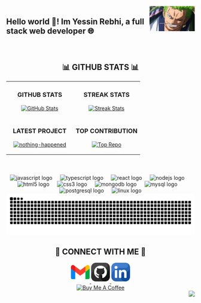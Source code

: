 <div>
  <img align="right" width="24%" src="zoro-github.png">
</div>

<h2 align="left" style="border-bottom:none">Hello world 👋! Im Yessin Rebhi, a full stack web developer 🌐</h2>

###

<br clear="both">

<!--Github stats Table--> 
<h2 align="center">📊 GITHUB STATS 📊</h2>

<table width="100%">
  <tr>
    <td width="50%">
      <h3 align="center"><strong>GITHUB STATS</strong></h3>
      <p align="center">
        <a href="https://github.com/yessine-rebhi">
          <img align="center" src="https://github-readme-stats.vercel.app/api?username=yessine-rebhi&count_private=true&show_icons=true&theme=nightowl&bg_color=0,000000,441350&title_color=c56a90&text_color=ffffff&rank_icon=github&hide=prs,issues,contribs&show=review,prs_merged,prs_merged_percentage" alt="GitHub Stats" />
        </a>
      </p>
    </td>
    <td width="50%">
      <h3 align="center"><strong>STREAK STATS</strong></h3>
      <p align="center">
        <a href="https://github.com/yessine-rebhi">
          <img align="center" src="https://streak-stats.demolab.com?user=yessine-rebhi&theme=nightowl&background=0,000000,441350&fire=ffeb95&ring=ffeb95&sideNums=ffffff&sideLabels=ffffff&dates=c56a90&currStreakNum=ffffff" alt="Streak Stats" />
        </a>
      </p>
    </td>
  </tr>
  <tr>
    <td width="50%">
      <h3 align="center"><strong>LATEST PROJECT</strong></h3>
      <p align="center">
        <a href="https://github.com/yessine-rebhi/nothing-happened">
          <img align="center" width="470" src="https://github-readme-stats.vercel.app/api/pin/?username=yessine-rebhi&repo=nothing-happened&theme=nightowl&show_owner=true&bg_color=0,000000,441350&title_color=c56a90&text_color=ffffff" alt="nothing-happened" />
        </a>
      </p>
    </td>
    <td width="50%">
      <h3 align="center"><strong>TOP CONTRIBUTION</strong></h3>
      <p align="center">
        <a href="https://github.com/yessine-rebhi">
          <img align="center" src="https://github-contributor-stats.vercel.app/api?username=yessine-rebhi&limit=2&theme=nightowl&show_owner=true&combine_all_yearly_contributions=false&bg_color=0,000000,441350&title_color=c56a90&text_color=ffffff" alt="Top Repo" />
        </a>
      </p>
    </td>
  </tr>
</table>
<br />

###

<div align="center">
  <img src="https://img.shields.io/badge/JavaScript-F7DF1E?logo=javascript&logoColor=black&style=for-the-badge" height="30" alt="javascript logo"  />
  <img width="13" />
  <img src="https://img.shields.io/badge/TypeScript-3178C6?logo=typescript&logoColor=white&style=for-the-badge" height="30" alt="typescript logo"  />
  <img width="13" />
  <img src="https://img.shields.io/badge/React-61DAFB?logo=react&logoColor=black&style=for-the-badge" height="30" alt="react logo"  />
  <img width="13" />
  <img src="https://img.shields.io/badge/Node.js-339933?logo=nodedotjs&logoColor=white&style=for-the-badge" height="30" alt="nodejs logo"  />
  <img width="13" />
  <img src="https://img.shields.io/badge/HTML5-E34F26?logo=html5&logoColor=white&style=for-the-badge" height="30" alt="html5 logo"  />
  <img width="13" />
  <img src="https://img.shields.io/badge/CSS3-1572B6?logo=css3&logoColor=white&style=for-the-badge" height="30" alt="css3 logo"  />
  <img width="13" />
  <img src="https://img.shields.io/badge/MongoDB-47A248?logo=mongodb&logoColor=white&style=for-the-badge" height="30" alt="mongodb logo"  />
  <img width="13" />
  <img src="https://img.shields.io/badge/MySQL-4479A1?logo=mysql&logoColor=white&style=for-the-badge" height="30" alt="mysql logo"  />
  <img width="13" />
  <img src="https://img.shields.io/badge/PostgreSQL-4169E1?logo=postgresql&logoColor=white&style=for-the-badge" height="30" alt="postgresql logo"  />
  <img width="13" />
  <img src="https://img.shields.io/badge/Linux-FCC624?logo=linux&logoColor=black&style=for-the-badge" height="30" alt="linux logo"  />
</div>

<picture>
  <source media="(prefers-color-scheme: dark)" srcset="https://raw.githubusercontent.com/yessine-rebhi/yessine-rebhi/output/github-snake-dark.svg" />
  <source media="(prefers-color-scheme: light)" srcset="https://raw.githubusercontent.com/yessine-rebhi/yessine-rebhi/output/github-snake.svg" />
  <img alt="github-snake" src="https://raw.githubusercontent.com/yessine-rebhi/yessine-rebhi/output/github-snake.svg" />
</picture>

<!--Contact Section--> 

<h2 align="center">🤝 CONNECT WITH ME 🤝 </h2>
<div align="center">
  
<a href="mailto:rabhiyassin@gmail.com" target="_blank">
<img src="gmail.png" width=50 height=50 alt="rabhiyassin@gmail.com" style="margin-bottom: 5px;" />
</a>

<a href="https://github.com/yessine-rebhi" target="_blank">
<img src="github.png" width=50 height=50 alt="Yessin Rebhi" style="margin-bottom: 5px;" />
</a>

<a href="https://www.linkedin.com/in/yessin-rebhi" target="_blank">
<img src="linkedin.png" width=50 height=50 alt="linkedin" style="margin-bottom: 5px;" />
</a>


<!--Buy me a coffee-->
<div align="center">
<a href="https://www.buymeacoffee.com/Kiran1689" target="_blank"><img src="https://cdn.buymeacoffee.com/buttons/v2/default-yellow.png" alt="Buy Me A Coffee" style="height: 40px !important;width: 200px !important;" ></a>
</div>


<img align="right" src="https://visitor-badge.laobi.icu/badge?page_id=yessine-rebhi.yessine-rebhi&"  />

###
